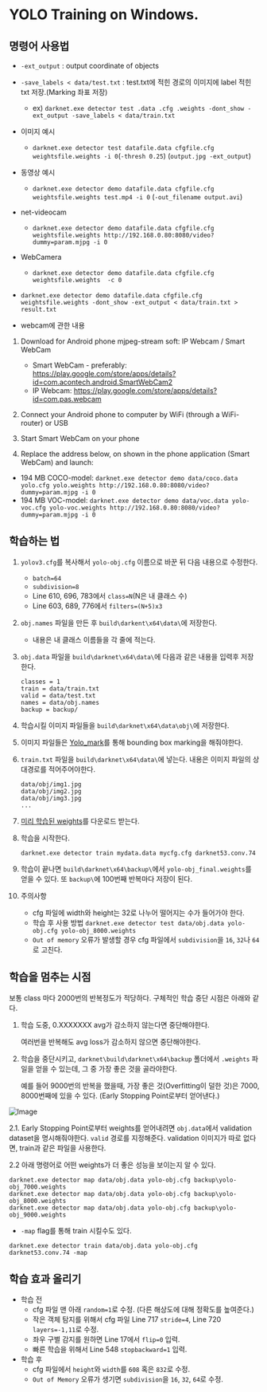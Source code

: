 # YOLO Training on Windows.
## 명령어 사용법
- `-ext_output` : output coordinate of objects
- `-save_labels < data/test.txt` : test.txt에 적힌 경로의 이미지에 label 적힌 txt 저장.(Marking 좌표 저장)
    - ex) `darknet.exe detector test .data .cfg .weights -dont_show -ext_output -save_labels < data/train.txt`
  
- 이미지 예시
    - `darknet.exe detector test datafile.data cfgfile.cfg weightsfile.weights -i 0`(`-thresh 0.25`) (`output.jpg -ext_output`)

- 동영상 예시
    - `darknet.exe detector demo datafile.data cfgfile.cfg  weightsfile.weights test.mp4 -i 0`
(`-out_filename output.avi`)

- net-videocam 
    - `darknet.exe detector demo datafile.data cfgfile.cfg  weightsfile.weights http://192.168.0.80:8080/video?dummy=param.mjpg -i 0`
- WebCamera 
    - `darknet.exe detector demo datafile.data cfgfile.cfg weightsfile.weights  -c 0`

- `darknet.exe detector demo datafile.data cfgfile.cfg weightsfile.weights -dont_show -ext_output < data/train.txt > result.txt`

- webcam에 관한 내용
1. Download for Android phone mjpeg-stream soft: IP Webcam / Smart WebCam

    * Smart WebCam - preferably: https://play.google.com/store/apps/details?id=com.acontech.android.SmartWebCam2
    * IP Webcam: https://play.google.com/store/apps/details?id=com.pas.webcam

2. Connect your Android phone to computer by WiFi (through a WiFi-router) or USB
3. Start Smart WebCam on your phone
4. Replace the address below, on shown in the phone application (Smart WebCam) and launch:


* 194 MB COCO-model: `darknet.exe detector demo data/coco.data yolo.cfg yolo.weights http://192.168.0.80:8080/video?dummy=param.mjpg -i 0`
* 194 MB VOC-model: `darknet.exe detector demo data/voc.data yolo-voc.cfg yolo-voc.weights http://192.168.0.80:8080/video?dummy=param.mjpg -i 0`

## 학습하는 법
1. `yolov3.cfg`를 복사해서 `yolo-obj.cfg` 이름으로 바꾼 뒤 다음 내용으로 수정한다.
    - `batch=64`
    - `subdivision=8`
    - Line 610, 696, 783에서 `class=N`(N은 내 클래스 수)
    - Line 603, 689, 776에서 `filters=(N+5)x3`
2. `obj.names` 파일을 만든 후 `build\darkent\x64\data\`에 저장한다.
    - 내용은 내 클래스 이름들을 각 줄에 적는다.
3. `obj.data` 파일을 `build\darknet\x64\data\`에 다음과 같은 내용을 입력후 저장한다.
    ```
    classes = 1
    train = data/train.txt
    valid = data/test.txt
    names = data/obj.names
    backup = backup/
    ```
4. 학습시킬 이미지 파일들을 `build\darknet\x64\data\obj\`에 저장한다.

5. 이미지 파일들은 [Yolo_mark](https://github.com/AlexeyAB/Yolo_mark)를 통해 bounding box marking을 해줘야한다.

6. `train.txt` 파일을 `build\darknet\x64\data\`에 넣는다. 내용은 이미지 파일의 상대경로를 적어주어야한다.
    ```
    data/obj/img1.jpg
    data/obj/img2.jpg
    data/obj/img3.jpg
    ...
    ```

7. [미리 학습된 weights](https://pjreddie.com/media/files/darknet53.conv.74)를 다운로드 받는다.

8. 학습을 시작한다.

    `darknet.exe detector train mydata.data mycfg.cfg darknet53.conv.74`

9. 학습이 끝나면 `build\darknet\x64\backup\`에서 `yolo-obj_final.weights`를 얻을 수 있다. 또 `backup\`에 100번째 반복마다 저장이 된다.

10. 주의사항
    - cfg 파일에 width와 height는 32로 나누어 떨어지는 수가 들어가야 한다.
    - 학습 후 사용 방법 `darknet.exe detector test data/obj.data yolo-obj.cfg yolo-obj_8000.weights`
    - `Out of memory` 오류가 발생할 경우 cfg 파일에서 `subdivision`을 `16`, `32`나 `64`로 고친다.

## 학습을 멈추는 시점
보통 class 마다 2000번의 반복정도가 적당하다. 구체적인 학습 중단 시점은 아래와 같다.
1. 학습 도중, 0.XXXXXXX avg가 감소하지 않는다면 중단해야한다.

    여러번을 반복해도 avg loss가 감소하지 않으면 중단해야한다.

2. 학습을 중단시키고, `darknet\build\darknet\x64\backup` 폴더에서 `.weights` 파일을 얻을 수 있는데, 그 중 가장 좋은 것을 골라야한다.

    예를 들어 9000번의 반복을 했을때, 가장 좋은 것(Overfitting이 덜한 것)은 7000, 8000번째에 있을 수 있다. (Early Stopping Point로부터 얻어낸다.)

![Image](https://i.imgur.com/TF0x4Cg.png)

2.1. Early Stopping Point로부터 weights를 얻어내려면 `obj.data`에서 validation dataset을 명시해줘야한다. `valid` 경로를 지정해준다. validation 이미지가 따로 없다면, train과 같은 파일을 사용한다.

2.2 아래 명령어로 어떤 weights가 더 좋은 성능을 보이는지 알 수 있다.

```
darknet.exe detector map data/obj.data yolo-obj.cfg backup\yolo-obj_7000.weights
darknet.exe detector map data/obj.data yolo-obj.cfg backup\yolo-obj_8000.weights
darknet.exe detector map data/obj.data yolo-obj.cfg backup\yolo-obj_9000.weights
```

- `-map` flag를 통해 train 시킬수도 있다.

`darknet.exe detector train data/obj.data yolo-obj.cfg darknet53.conv.74 -map`


## 학습 효과 올리기
- 학습 전
    - cfg 파일 맨 아래 `random=1`로 수정.
    (다른 해상도에 대해 정확도를 높여준다.)
    - 작은 객체 탐지를 위해서 cfg 파일 Line 717 `stride=4`, Line 720 `layers=-1,11`로 수정.
    - 좌우 구별 감지를 원하면 Line 17에서 `flip=0` 입력.
    - 빠른 학습을 위해서 Line 548 `stopbackward=1` 입력.
- 학습 후
    - cfg 파일에서 `height`와 `width`를 `608` 혹은 `832`로 수정.
    - `Out of Memory` 오류가 생기면 `subdivision`을 `16`, `32`, `64`로 수정.